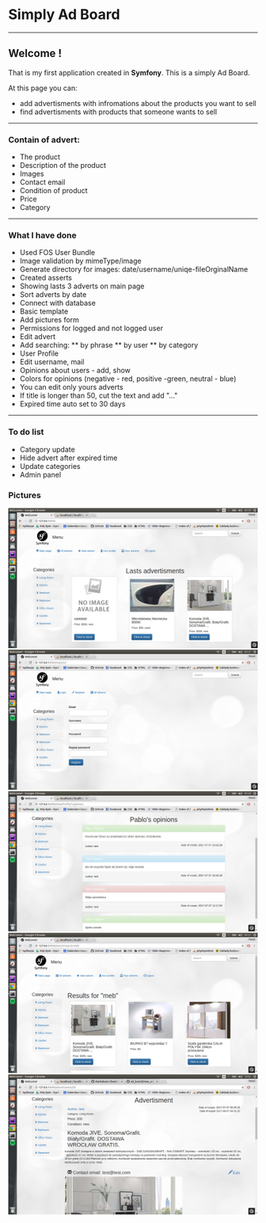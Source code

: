 # Simply Ad Board
***
## Welcome !
That is my first application created in **Symfony**.
This is a simply Ad Board.

At this page you can:
* add advertisments with infromations about the products you want to sell
* find advertisments with products that someone wants to sell
***
### Contain of advert:
  * The product
  * Description of the product
  * Images
  * Contact email
  * Condition of product
  * Price
  * Category
***
### What I have done
* Used FOS User Bundle
* Image validation by mimeType/image
* Generate directory for images: date/username/uniqe-fileOrginalName
* Created asserts
* Showing lasts 3 adverts on main page
* Sort adverts by date
* Connect with database
* Basic template
* Add pictures form
* Permissions for logged and not logged user
* Edit advert
* Add searching:
** by phrase
** by user
** by category
* User Profile
* Edit username, mail
* Opinions about users - add, show
* Colors for opinions (negative - red, positive -green, neutral - blue)
* You can edit only yours adverts
* If title is longer than 50, cut the text and add "..."
* Expired time auto set to 30 days
***

### To do list
* Category update
* Hide advert after expired time
* Update categories
* Admin panel

### Pictures
![alt text][main]
![alt text][register]
![alt text][opinions]
![alt text][search]
![alt text][advert]

[main]: https://raw.githubusercontent.com/pawel-ruszala/ad_board/master/web/images/readme/main_page.png "main page"
[register]: https://raw.githubusercontent.com/pawel-ruszala/ad_board/master/web/images/readme/register.png "register"
[opinions]: https://raw.githubusercontent.com/pawel-ruszala/ad_board/master/web/images/readme/opinions.png "opinions"
[search]: https://raw.githubusercontent.com/pawel-ruszala/ad_board/master/web/images/readme/search.png "search"
[advert]: https://raw.githubusercontent.com/pawel-ruszala/ad_board/master/web/images/readme/advert.png "advert"